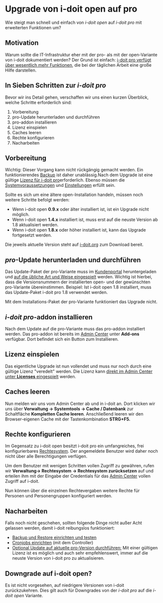 # Upgrade von i-doit open auf pro

Wie steigt man schnell und einfach von _i-doit open_ auf _i-doit pro_ mit erweiterten Funktionen um?

Motivation
----------

Warum sollte die IT-Infrastruktur eher mit der pro- als mit der open-Variante von i-doit dokumentiert werden? Der Grund ist einfach: [i-doit pro verfügt über wesentlich mehr Funktionen](https://www.i-doit.org/cmdb-it-documentation/), die bei der täglichen Arbeit eine große Hilfe darstellen.

In Sieben Schritten zur _i-doit pro_
------------------------------------

Bevor wir ins Detail gehen, verschaffen wir uns einen kurzen Überblick, welche Schritte erforderlich sind:

1.  Vorbereitung
2.  pro-Update herunterladen und durchführen
3.  pro-addon installieren
4.  Lizenz einspielen
5.  Caches leeren
6.  Rechte konfigurieren
7.  Nacharbeiten

Vorbereitung
------------

Wichtig: Dieser Vorgang kann nicht rückgängig gemacht werden. Ein funktionierendes [Backup](../wartung-und-betrieb/daten-sichern-und-wiederherstellen/index.md) ist daher unablässig.Nach dem Upgrade ist eine gültige [Lizenz für i-doit pro](../wartung-und-betrieb/lizenz-aktivieren.md)erforderlich. Ebenso müssen die [Systemvoraussetzungen](../installation/systemvoraussetzungen.md) und [Einstellungen](../installation/manuelle-installation/systemeinstellungen.md) erfüllt sein.

Sollte es sich um eine ältere open-Installation handeln, müssen noch weitere Schritte befolgt werden:

*   Wenn i-doit open **0.9.x** oder älter installiert ist, ist ein Upgrade nicht möglich.
*   Wenn i-doit open **1.4.x** installiert ist, muss erst auf die neuste Version ab 1.8 aktualisiert werden.
*   Wenn i-doit open **1.8.x** oder höher installiert ist, kann das Upgrade fortgesetzt werden.

Die jeweils aktuelle Version steht auf [i-doit.org](http://i-doit.org/) zum Download bereit.

_pro_\-Update herunterladen und durchführen
-------------------------------------------

Das Update-Paket der pro-Variante muss im [Kundenportal](../administration/kundenportal.md) heruntergeladen und [auf die übliche Art und Weise eingespielt](../wartung-und-betrieb/update-einspielen.md) werden. Wichtig ist hierbei, dass die Versionsnummern der installierten open- und der gewünschten pro-Variante übereinstimmen. Beispiel: Ist i-doit open 1.8 installiert, muss das Update-Paket i-doit pro 1.8 verwendet werden.

Mit dem Installations-Paket der pro-Variante funktioniert das Upgrade nicht.

_i-doit pro_\-addon installieren
--------------------------------

Nach dem Update auf die pro-Variante muss das pro-addon installiert werden. Das pro-addon ist bereits im [Admin Center](../administration/admin-center.md) unter **Add-ons** verfügbar. Dort befindet sich ein Button zum Installieren.

Lizenz einspielen
-----------------

Das eigentliche Upgrade ist nun vollendet und muss nur noch durch eine gültige Lizenz "veredelt" werden. Die Lizenz kann [direkt im Admin Center unter **Licenses** eingespielt](../wartung-und-betrieb/lizenz-aktivieren.md) werden.

Caches leeren
-------------

Nun melden wir uns vom Admin Center ab und in i-doit an. Dort klicken wir uns über **Verwaltung → Systemtools → Cache / Datenbank** zur Schaltfläche **Kompletten Cache leeren**. Anschließend leeren wir den Browser-eigenen Cache mit der Tastenkombination **STRG+F5.**

Rechte konfigurieren
--------------------

Im Gegensatz zu i-doit open besitzt i-doit pro ein umfangreiches, frei konfigurierbares [Rechtesystem](../effizientes-dokumentieren/rechteverwaltung/index.md). Der angemeldete Benutzer wird daher noch nicht über alle Berechtigungen verfügen.

Um dem Benutzer mit wenigen Schritten vollen Zugriff zu gewähren, rufen wir **Verwaltung→ Rechtesystem** **→ Rechtesystem zurücksetzen** auf und erteilen ihm mit der Eingabe der Credentials für das [Admin Center](../administration/admin-center.md) vollen Zugriff auf i-doit.

Nun können über die einzelnen Rechtevergaben weitere Rechte für Personen und Personengruppen konfiguriert werden.

Nacharbeiten
------------

Falls noch nicht geschehen, sollten folgende Dinge nicht außer Acht gelassen werden, damit i-doit reibungslos funktioniert:

*   [Backup und Restore einrichten und testen](../wartung-und-betrieb/daten-sichern-und-wiederherstellen/index.md)
*   [Cronjobs einrichten](../automatisierung-und-integration/cli/index.md) (mit dem Controller)
*   [Optional Update auf aktuelle pro-Version durchführen:](../wartung-und-betrieb/update-einspielen.md) Mit einer gültigen Lizenz ist es möglich und auch sehr empfehlenswert, immer auf die neuste Version von i-doit pro zu aktualisieren.

Downgrade auf i-doit open?
--------------------------

Es ist nicht vorgesehen, auf niedrigere Versionen von i-doit zurückzukehren. Dies gilt auch für Downgrades von der _i-doit pro_ auf die _i-doit open_ Variante.
